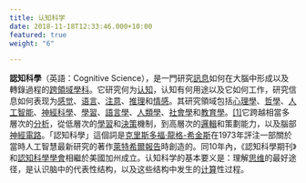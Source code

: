 ```yaml
---
title: 认知科学
date: 2018-11-18T12:33:46.000+10:00
featured: true
weight: "6"

---
```

**認知科學**（英語：Cognitive Science），是一門研究[訊息](https://zh.wikipedia.org/wiki/%E8%A8%8A%E6%81%AF "訊息")如何在大腦中形成以及轉錄過程的[跨領域學科](https://zh.wikipedia.org/wiki/%E8%B7%A8%E9%A0%98%E5%9F%9F%E5%AD%B8%E7%A7%91 "跨領域學科")。它研究何为[认知](https://zh.wikipedia.org/wiki/%E8%AE%A4%E7%9F%A5 "认知")，认知有何用途以及它如何工作，研究信息如何表现为[感觉](https://zh.wikipedia.org/wiki/%E6%84%9F%E8%A6%BA "感覺")、[语言](https://zh.wikipedia.org/wiki/%E8%AF%AD%E8%A8%80 "语言")、[注意](https://zh.wikipedia.org/wiki/%E6%B3%A8%E6%84%8F "注意")、[推理](https://zh.wikipedia.org/wiki/%E6%8E%A8%E7%90%86 "推理")和[情感](https://zh.wikipedia.org/wiki/%E6%83%85%E6%84%9F "情感")。其研究領域包括[心理學](https://zh.wikipedia.org/wiki/%E5%BF%83%E7%90%86%E5%AD%B8 "心理學")、[哲學](https://zh.wikipedia.org/wiki/%E5%93%B2%E5%AD%B8 "哲學")、[人工智能](https://zh.wikipedia.org/wiki/%E4%BA%BA%E5%B7%A5%E6%99%BA%E8%83%BD "人工智能")、[神經科學](https://zh.wikipedia.org/wiki/%E7%A5%9E%E7%B6%93%E7%A7%91%E5%AD%B8 "神經科學")、[學習](https://zh.wikipedia.org/wiki/%E5%AD%B8%E7%BF%92 "學習")、[語言學](https://zh.wikipedia.org/wiki/%E8%AA%9E%E8%A8%80%E5%AD%B8 "語言學")、[人類學](https://zh.wikipedia.org/wiki/%E4%BA%BA%E9%A1%9E%E5%AD%B8 "人類學")、[社會學](https://zh.wikipedia.org/wiki/%E7%A4%BE%E6%9C%83%E5%AD%B8 "社會學")和[教育學](https://zh.wikipedia.org/wiki/%E6%95%99%E8%82%B2%E5%AD%B8 "教育學")。[\[1\]](https://zh.wikipedia.org/wiki/%E8%AE%A4%E7%9F%A5%E7%A7%91%E5%AD%A6#cite_note-1)它跨越相當多層次的[分析](https://zh.wikipedia.org/wiki/%E5%88%86%E6%9E%90 "分析")，從低層次的[學習](https://zh.wikipedia.org/wiki/%E5%AD%B8%E7%BF%92 "學習")和[決策](https://zh.wikipedia.org/wiki/%E6%B1%BA%E7%AD%96 "決策")機制，到高層次的[邏輯](https://zh.wikipedia.org/wiki/%E9%82%8F%E8%BC%AF "邏輯")和策劃能力，以及腦部[神經](https://zh.wikipedia.org/wiki/%E7%A5%9E%E7%B6%93 "神經")[電路](https://zh.wikipedia.org/wiki/%E9%9B%BB%E8%B7%AF "電路")。「認知科學」這個詞是[克里斯多福·龍格-希金斯](https://zh.wikipedia.org/w/index.php?title=%E5%85%8B%E9%87%8C%E6%96%AF%E5%A4%9A%E7%A6%8F%C2%B7%E9%BE%8D%E6%A0%BC-%E5%B8%8C%E9%87%91%E6%96%AF&action=edit&redlink=1)在1973年評注一部關於當時人工智慧最新研究的著作[萊特希爾報告](https://zh.wikipedia.org/w/index.php?title=%E8%90%8A%E7%89%B9%E5%B8%8C%E7%88%BE%E5%A0%B1%E5%91%8A&action=edit&redlink=1)時創造的。同10年內，《認知科學期刊》和[認知科學學會](https://zh.wikipedia.org/w/index.php?title=%E8%AA%8D%E7%9F%A5%E7%A7%91%E5%AD%B8%E5%AD%B8%E6%9C%83&action=edit&redlink=1)相繼於美國加州成立。认知科学的基本要义是：理解[思维](https://zh.wikipedia.org/wiki/%E6%80%9D%E7%BB%B4 "思维")的最好途径，是认识脑中的代表性结构，以及这些结构中发生的[计算](https://zh.wikipedia.org/wiki/%E8%AE%A1%E7%AE%97 "计算")性过程。